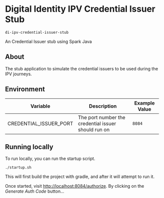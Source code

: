 # Digital Identity IPV Credential Issuer Stub
`di-ipv-credential-issuer-stub`

An Credential Issuer stub using Spark Java

## About

The stub application to simulate the credential issuers to be used during the IPV journeys.

## Environment

Variable | Description | Example Value
--- | --- | --- |
CREDENTIAL_ISSUER_PORT     | The port number the credential issuer should run on | `8084` |

## Running locally

To run locally, you can run the startup script.
```shell
./startup.sh
```
This will first build the project with gradle,
and after it will attempt to run it.

Once started, visit [http://localhost:8084/authorize](http://localhost:8084/authorize).
By clicking on the _Generate Auth Code_ button...
